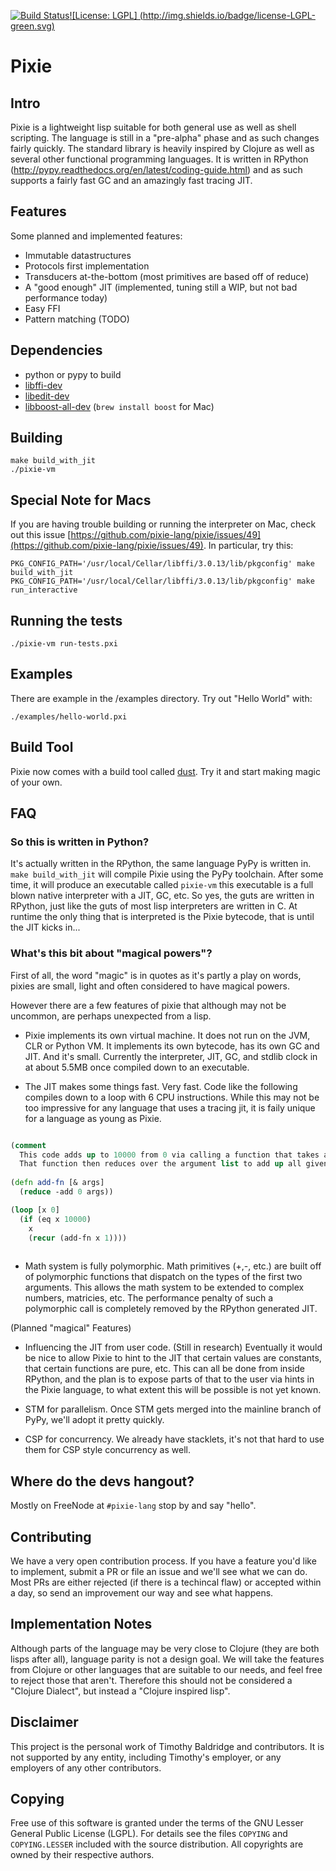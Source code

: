 [![Build Status](https://travis-ci.org/pixie-lang/pixie.svg?branch=master)](https://travis-ci.org/pixie-lang/pixie)[![License: LGPL] (http://img.shields.io/badge/license-LGPL-green.svg)](http://img.shields.io/badge/license-LGPL-green.svg)
# Pixie

## Intro

Pixie is a lightweight lisp suitable for both general use as well as shell scripting. The language is still in a "pre-alpha" phase and as such changes fairly quickly.
The standard library is heavily inspired by Clojure as well as several other functional programming languages. It is written in RPython (http://pypy.readthedocs.org/en/latest/coding-guide.html) and as such supports a fairly fast GC and an amazingly fast tracing JIT.

## Features

Some planned and implemented features:

* Immutable datastructures
* Protocols first implementation
* Transducers at-the-bottom (most primitives are based off of reduce)
* A "good enough" JIT (implemented, tuning still a WIP, but not bad performance today)
* Easy FFI
* Pattern matching (TODO)

## Dependencies

*  python or pypy to build
*  [libffi-dev](https://sourceware.org/libffi/)
*  [libedit-dev](http://thrysoee.dk/editline/)
*  [libboost-all-dev](http://www.boost.org/) (`brew install boost` for Mac)

## Building

    make build_with_jit
    ./pixie-vm

## Special Note for Macs

If you are having trouble building or running the interpreter on Mac, check out this issue
[https://github.com/pixie-lang/pixie/issues/49](https://github.com/pixie-lang/pixie/issues/49).
In particular, try this:

```
PKG_CONFIG_PATH='/usr/local/Cellar/libffi/3.0.13/lib/pkgconfig' make build_with_jit
PKG_CONFIG_PATH='/usr/local/Cellar/libffi/3.0.13/lib/pkgconfig' make run_interactive
```

## Running the tests

    ./pixie-vm run-tests.pxi


## Examples

There are example in the /examples directory.
Try out "Hello World" with:

    ./examples/hello-world.pxi


## Build Tool
Pixie now comes with a build tool called [dust](https://github.com/pixie-lang/dust). Try it and start making magic of your own.

## FAQ

### So this is written in Python?

It's actually written in the RPython, the same language PyPy is written in. `make build_with_jit` will compile Pixie using the PyPy toolchain. After some time, it will produce an executable called `pixie-vm` this executable is a full blown native interpreter with a JIT, GC, etc. So yes, the guts are written in RPython, just like the guts of most lisp interpreters are written in C. At runtime the only thing that is interpreted is the Pixie bytecode, that is until the JIT kicks in...


### What's this bit about "magical powers"?

First of all, the word "magic" is in quotes as it's partly a play on words, pixies are small, light and often considered to have magical powers. 

However there are a few features of pixie that although may not be uncommon, are perhaps unexpected from a lisp. 

* Pixie implements its own virtual machine. It does not run on the JVM, CLR or Python VM. It implements its own bytecode, has its own GC and JIT. And it's small. Currently the interpreter, JIT, GC, and stdlib clock in at about 5.5MB once compiled down to an executable. 

* The JIT makes some things fast. Very fast. Code like the following compiles down to a loop with 6 CPU instructions. While this may not be too impressive for any language that uses a tracing jit, it is faily unique for a language as young as Pixie. 

```clojure

(comment
  This code adds up to 10000 from 0 via calling a function that takes a variable number of arguments. 
  That function then reduces over the argument list to add up all given arguments.)
  
(defn add-fn [& args]
  (reduce -add 0 args))

(loop [x 0]
  (if (eq x 10000)
    x
    (recur (add-fn x 1))))
    
```
  
  

* Math system is fully polymorphic. Math primitives (+,-, etc.) are built off of polymorphic functions that dispatch on the types of the first two arguments. This allows the math system to be extended to complex numbers, matricies, etc. The performance penalty of such a polymorphic call is completely removed by the RPython generated JIT. 

(Planned "magical" Features)

* Influencing the JIT from user code. (Still in research) Eventually it would be nice to allow Pixie to hint to the JIT that certain values are constants, that certain functions are pure, etc. This can all be done from inside RPython, and the plan is to expose parts of that to the user via hints in the Pixie language, to what extent this will be possible is not yet known.

* STM for parallelism. Once STM gets merged into the mainline branch of PyPy, we'll adopt it pretty quickly.

* CSP for concurrency. We already have stacklets, it's not that hard to use them for CSP style concurrency as well. 

## Where do the devs hangout?
Mostly on FreeNode at `#pixie-lang` stop by and say "hello".

## Contributing

We have a very open contribution process. If you have a feature you'd like to implement, submit a PR or file an issue and we'll see what we can do. Most PRs are either rejected (if there is a techincal flaw) or accepted within a day, so send an improvement our way and see what happens. 

## Implementation Notes

Although parts of the language may be very close to Clojure (they are both lisps after all), language parity is not a design goal. We will take the features from Clojure or other languages that are suitable to our needs, and feel free to reject those that aren't. Therefore this should not be considered a "Clojure Dialect", but instead a "Clojure inspired lisp".

## Disclaimer
This project is the personal work of Timothy Baldridge and contributors. It is not supported by any entity, including Timothy's employer, or any employers of any other contributors.  

## Copying

Free use of this software is granted under the terms of the GNU Lesser General Public License (LGPL). For details see the files `COPYING` and `COPYING.LESSER` included with the source distribution. All copyrights are owned by their respective authors.
